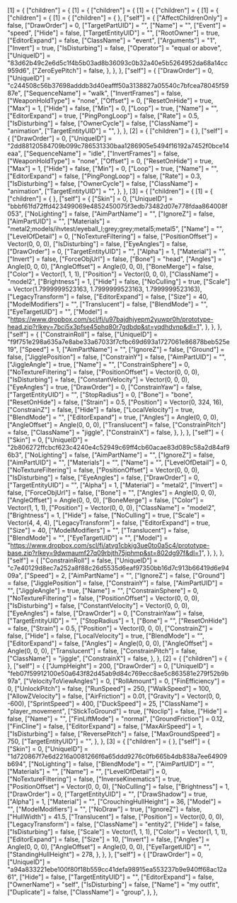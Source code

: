 [1] = {
	["children"] = {
		[1] = {
			["children"] = {
				[1] = {
					["children"] = {
						[1] = {
							["children"] = {
								[1] = {
									["children"] = {
									},
									["self"] = {
										["AffectChildrenOnly"] = false,
										["DrawOrder"] = 0,
										["TargetPartUID"] = "",
										["Name"] = "",
										["Event"] = "speed",
										["Hide"] = false,
										["TargetEntityUID"] = "",
										["RootOwner"] = true,
										["EditorExpand"] = false,
										["ClassName"] = "event",
										["Arguments"] = "1",
										["Invert"] = true,
										["IsDisturbing"] = false,
										["Operator"] = "equal or above",
										["UniqueID"] = "83d62b49c2e6d5c1f4b5b03ad8b36093c0b32a40e5b5264952da68a14cc959d6",
										["ZeroEyePitch"] = false,
									},
								},
							},
							["self"] = {
								["DrawOrder"] = 0,
								["UniqueID"] = "c244508c56b37698adddb3d40eafff50a3138827a05540c7bfcea78045f5987e",
								["SequenceName"] = "walk",
								["InvertFrames"] = false,
								["WeaponHoldType"] = "none",
								["Offset"] = 0,
								["ResetOnHide"] = true,
								["Max"] = 1,
								["Hide"] = false,
								["Min"] = 0,
								["Loop"] = true,
								["Name"] = "",
								["EditorExpand"] = true,
								["PingPongLoop"] = false,
								["Rate"] = 0.5,
								["IsDisturbing"] = false,
								["OwnerCycle"] = false,
								["ClassName"] = "animation",
								["TargetEntityUID"] = "",
							},
						},
						[2] = {
							["children"] = {
							},
							["self"] = {
								["DrawOrder"] = 0,
								["UniqueID"] = "2dd88120584709b099c786531330baa1286905e5494f16192a7452f0bce14eaa",
								["SequenceName"] = "idle",
								["InvertFrames"] = false,
								["WeaponHoldType"] = "none",
								["Offset"] = 0,
								["ResetOnHide"] = true,
								["Max"] = 1,
								["Hide"] = false,
								["Min"] = 0,
								["Loop"] = true,
								["Name"] = "",
								["EditorExpand"] = false,
								["PingPongLoop"] = false,
								["Rate"] = 0.3,
								["IsDisturbing"] = false,
								["OwnerCycle"] = false,
								["ClassName"] = "animation",
								["TargetEntityUID"] = "",
							},
						},
						[3] = {
							["children"] = {
								[1] = {
									["children"] = {
									},
									["self"] = {
										["Skin"] = 0,
										["UniqueID"] = "bbbf61fd72ffd423499069e4852450075f3edb73482d07e778fdaa864008f053",
										["NoLighting"] = false,
										["AimPartName"] = "",
										["IgnoreZ"] = false,
										["AimPartUID"] = "",
										["Materials"] = "metal2;models/ihvtest/eyeball_l;grey;grey;metal5;metal5",
										["Name"] = "",
										["LevelOfDetail"] = 0,
										["NoTextureFiltering"] = false,
										["PositionOffset"] = Vector(0, 0, 0),
										["IsDisturbing"] = false,
										["EyeAngles"] = false,
										["DrawOrder"] = 0,
										["TargetEntityUID"] = "",
										["Alpha"] = 1,
										["Material"] = "",
										["Invert"] = false,
										["ForceObjUrl"] = false,
										["Bone"] = "head",
										["Angles"] = Angle(0, 0, 0),
										["AngleOffset"] = Angle(0, 0, 0),
										["BoneMerge"] = false,
										["Color"] = Vector(1, 1, 1),
										["Position"] = Vector(0, 0, 0),
										["ClassName"] = "model2",
										["Brightness"] = 1,
										["Hide"] = false,
										["NoCulling"] = true,
										["Scale"] = Vector(1.7999999523163, 1.7999999523163, 1.7999999523163),
										["LegacyTransform"] = false,
										["EditorExpand"] = false,
										["Size"] = 40,
										["ModelModifiers"] = "",
										["Translucent"] = false,
										["BlendMode"] = "",
										["EyeTargetUID"] = "",
										["Model"] = "https://www.dropbox.com/scl/fi/u97bajdhjyepm2yuwpr0h/prototype-head.zip?rlkey=7bci5x3pfse45phq80r7gdbdp&st=yqdhdvnp&dl=1",
									},
								},
							},
							["self"] = {
								["ConstrainRoll"] = false,
								["UniqueID"] = "f9f751e298a635a7e8abe33a67033f7cfbc69d693a1727061e86878beb525e19",
								["Speed"] = 1,
								["AimPartName"] = "",
								["IgnoreZ"] = false,
								["Ground"] = false,
								["JigglePosition"] = false,
								["ConstrainY"] = false,
								["AimPartUID"] = "",
								["JiggleAngle"] = true,
								["Name"] = "",
								["ConstrainSphere"] = 0,
								["NoTextureFiltering"] = false,
								["PositionOffset"] = Vector(0, 0, 0),
								["IsDisturbing"] = false,
								["ConstantVelocity"] = Vector(0, 0, 0),
								["EyeAngles"] = true,
								["DrawOrder"] = 0,
								["ConstrainYaw"] = false,
								["TargetEntityUID"] = "",
								["StopRadius"] = 0,
								["Bone"] = "bone",
								["ResetOnHide"] = false,
								["Strain"] = 0.5,
								["Position"] = Vector(0, 324, 16),
								["ConstrainZ"] = false,
								["Hide"] = false,
								["LocalVelocity"] = true,
								["BlendMode"] = "",
								["EditorExpand"] = true,
								["Angles"] = Angle(0, 0, 0),
								["AngleOffset"] = Angle(0, 0, 0),
								["Translucent"] = false,
								["ConstrainPitch"] = false,
								["ClassName"] = "jiggle",
								["ConstrainX"] = false,
							},
						},
					},
					["self"] = {
						["Skin"] = 0,
						["UniqueID"] = "2b806272ffcbcf623c4240e4c52949c69ff4cb60acae83d089c58a2d84af96b3",
						["NoLighting"] = false,
						["AimPartName"] = "",
						["IgnoreZ"] = false,
						["AimPartUID"] = "",
						["Materials"] = "",
						["Name"] = "",
						["LevelOfDetail"] = 0,
						["NoTextureFiltering"] = false,
						["PositionOffset"] = Vector(0, 0, 0),
						["IsDisturbing"] = false,
						["EyeAngles"] = false,
						["DrawOrder"] = 0,
						["TargetEntityUID"] = "",
						["Alpha"] = 1,
						["Material"] = "metal2",
						["Invert"] = false,
						["ForceObjUrl"] = false,
						["Bone"] = "",
						["Angles"] = Angle(0, 0, 0),
						["AngleOffset"] = Angle(0, 0, 0),
						["BoneMerge"] = false,
						["Color"] = Vector(1, 1, 1),
						["Position"] = Vector(0, 0, 0),
						["ClassName"] = "model2",
						["Brightness"] = 1,
						["Hide"] = false,
						["NoCulling"] = true,
						["Scale"] = Vector(4, 4, 4),
						["LegacyTransform"] = false,
						["EditorExpand"] = true,
						["Size"] = 40,
						["ModelModifiers"] = "",
						["Translucent"] = false,
						["BlendMode"] = "",
						["EyeTargetUID"] = "",
						["Model"] = "https://www.dropbox.com/scl/fi/atvg1cbkig3ue0to0a5c4/prototype-base.zip?rlkey=9dwmaumf27q09rbjth75jphmp&st=802dg97f&dl=1",
					},
				},
			},
			["self"] = {
				["ConstrainRoll"] = false,
				["UniqueID"] = "c7e40129d8ec7a252a8f88c26d5535d6eaf97350bb16d7c913b66419d6e9409a",
				["Speed"] = 2,
				["AimPartName"] = "",
				["IgnoreZ"] = false,
				["Ground"] = false,
				["JigglePosition"] = false,
				["ConstrainY"] = false,
				["AimPartUID"] = "",
				["JiggleAngle"] = true,
				["Name"] = "",
				["ConstrainSphere"] = 0,
				["NoTextureFiltering"] = false,
				["PositionOffset"] = Vector(0, 0, 0),
				["IsDisturbing"] = false,
				["ConstantVelocity"] = Vector(0, 0, 0),
				["EyeAngles"] = false,
				["DrawOrder"] = 0,
				["ConstrainYaw"] = false,
				["TargetEntityUID"] = "",
				["StopRadius"] = 1,
				["Bone"] = "",
				["ResetOnHide"] = false,
				["Strain"] = 0.5,
				["Position"] = Vector(0, 0, 0),
				["ConstrainZ"] = false,
				["Hide"] = false,
				["LocalVelocity"] = true,
				["BlendMode"] = "",
				["EditorExpand"] = false,
				["Angles"] = Angle(0, 0, 0),
				["AngleOffset"] = Angle(0, 0, 0),
				["Translucent"] = false,
				["ConstrainPitch"] = false,
				["ClassName"] = "jiggle",
				["ConstrainX"] = false,
			},
		},
		[2] = {
			["children"] = {
			},
			["self"] = {
				["JumpHeight"] = 200,
				["DrawOrder"] = 0,
				["UniqueID"] = "feb07f59912100e50a643f82d45ab9d84c769ecc8ae5c863581e279f52b9b97a",
				["VelocityToViewAngles"] = 0,
				["RollAmount"] = 0,
				["FinEfficiency"] = 0,
				["UnlockPitch"] = false,
				["RunSpeed"] = 250,
				["WalkSpeed"] = 100,
				["AllowZVelocity"] = false,
				["AirFriction"] = 0.01,
				["Gravity"] = Vector(0, 0, -600),
				["SprintSpeed"] = 400,
				["DuckSpeed"] = 25,
				["ClassName"] = "player_movement",
				["StickToGround"] = true,
				["Noclip"] = false,
				["Hide"] = false,
				["Name"] = "",
				["FinLiftMode"] = "normal",
				["GroundFriction"] = 0.12,
				["FinCline"] = false,
				["EditorExpand"] = false,
				["MaxAirSpeed"] = 1,
				["IsDisturbing"] = false,
				["ReversePitch"] = false,
				["MaxGroundSpeed"] = 750,
				["TargetEntityUID"] = "",
			},
		},
		[3] = {
			["children"] = {
			},
			["self"] = {
				["Skin"] = 0,
				["UniqueID"] = "1d720867f7e6d2216a0081266f6a65ddd9276c0fb665b4db838a7ee64909b694",
				["NoLighting"] = false,
				["BlendMode"] = "",
				["AimPartUID"] = "",
				["Materials"] = "",
				["Name"] = "",
				["LevelOfDetail"] = 0,
				["NoTextureFiltering"] = false,
				["InverseKinematics"] = true,
				["PositionOffset"] = Vector(0, 0, 0),
				["NoCulling"] = false,
				["Brightness"] = 1,
				["DrawOrder"] = 0,
				["TargetEntityUID"] = "",
				["DrawShadow"] = true,
				["Alpha"] = 1,
				["Material"] = "",
				["CrouchingHullHeight"] = 36,
				["Model"] = "",
				["ModelModifiers"] = "",
				["NoDraw"] = true,
				["IgnoreZ"] = false,
				["HullWidth"] = 41.5,
				["Translucent"] = false,
				["Position"] = Vector(0, 0, 0),
				["LegacyTransform"] = false,
				["ClassName"] = "entity2",
				["Hide"] = false,
				["IsDisturbing"] = false,
				["Scale"] = Vector(1, 1, 1),
				["Color"] = Vector(1, 1, 1),
				["EditorExpand"] = false,
				["Size"] = 10,
				["Invert"] = false,
				["Angles"] = Angle(0, 0, 0),
				["AngleOffset"] = Angle(0, 0, 0),
				["EyeTargetUID"] = "",
				["StandingHullHeight"] = 278,
			},
		},
	},
	["self"] = {
		["DrawOrder"] = 0,
		["UniqueID"] = "a94a833221ebe100f80f18b559cc41defa98915ea553237b9e940ff68ac12a61",
		["Hide"] = false,
		["TargetEntityUID"] = "",
		["EditorExpand"] = false,
		["OwnerName"] = "self",
		["IsDisturbing"] = false,
		["Name"] = "my outfit",
		["Duplicate"] = false,
		["ClassName"] = "group",
	},
},
